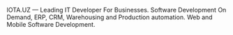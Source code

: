 IOTA.UZ — Leading IT Developer For Businesses. Software Development On Demand, ERP, CRM, Warehousing and Production automation. Web and Mobile Software Development.
